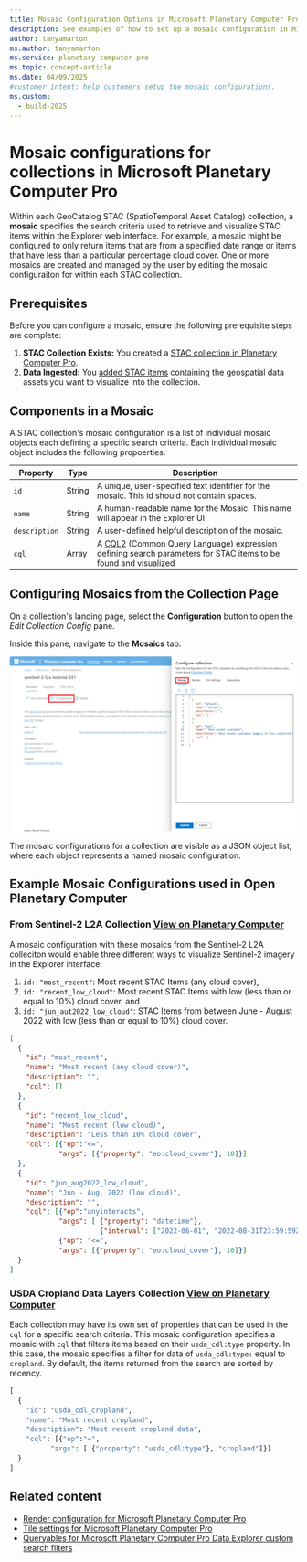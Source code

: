 ```yaml
---
title: Mosaic Configuration Options in Microsoft Planetary Computer Pro
description: See examples of how to set up a mosaic configuration in Microsoft Planetary Computer Pro collection configuration.
author: tanyamarton
ms.author: tanyamarton
ms.service: planetary-computer-pro
ms.topic: concept-article
ms.date: 04/09/2025
#customer intent: help customers setup the mosaic configurations.
ms.custom:
  - build-2025
---
```


# Mosaic configurations for collections in Microsoft Planetary Computer Pro

Within each GeoCatalog STAC (SpatioTemporal Asset Catalog) collection, a **mosaic** specifies the search criteria used to retrieve and visualize STAC items within the Explorer web interface. For example, a mosaic might be configured to only return items that are from a specified date range or items that have less than a particular percentage cloud cover. One or more mosaics are created and managed by the user by editing the mosaic configuraiton for within each STAC collection.

## Prerequisites

Before you can configure a mosaic, ensure the following prerequisite steps are complete:

1.  **STAC Collection Exists:** You created a [STAC collection in Planetary Computer Pro](./create-stac-collection.md).
2.  **Data Ingested:** You [added STAC items](./add-stac-item-to-collection.md) containing the geospatial data assets you want to visualize into the collection.

## Components in a Mosaic

A STAC collection's mosaic configuration is a list of individual mosaic objects each defining a specific search criteria. Each individual mosaic object includes the following propoerties:

| Property    | Type     | Description                                                                                                     |
|-------------|----------|-----------------------------------------------------------------------------------------------------------------|
| `id`        | String   | A unique, user-specified text identifier for the mosaic. This id should not contain spaces.                                                                              |
| `name`      | String   | A human-readable name for the Mosaic. This name will appear in the Explorer UI                                                                                          |
| `description` | String | A user-defined helpful description of the mosaic.                                                                                           |
| `cql`       | Array    | A [CQL2](https://github.com/stac-api-extensions/filter) (Common Query Language) expression defining search parameters for STAC items to be found and visualized |

## Configuring Mosaics from the Collection Page

On a collection's landing page, select the **Configuration** button to open the _Edit Collection Config_ pane.

Inside this pane, navigate to the **Mosaics** tab.

[ ![Screenshot of the mosaic configuration web interface displaying options for setting up mosaic configurations.](media/mosaic-configuration-screenshot.png) ](media/mosaic-configuration-screenshot.png#lightbox)

The mosaic configurations for a collection are visible as a JSON object list, where each object represents a named mosaic configuration. 

## Example Mosaic Configurations used in Open Planetary Computer

### From Sentinel-2 L2A Collection [View on Planetary Computer](https://planetarycomputer.microsoft.com/dataset/sentinel-2-l2a)

A mosaic configuration with these mosaics from the Sentinel-2 L2A colleciton would enable three different ways to visualize Sentinel-2 imagery in the Explorer interface: 
1. ```id: "most_recent"```: Most recent STAC Items (any cloud cover), 
1. ```id: "recent_low_cloud"```: Most recent STAC Items with low (less than or equal to 10%) cloud cover, and 
1. ```id: "jun_aut2022_low_cloud"```: STAC Items from between June - August 2022 with low (less than or equal to 10%) cloud cover.

```json
[
  {
    "id": "most_recent",
    "name": "Most recent (any cloud cover)",
    "description": "",
    "cql": []
  },
  {
    "id": "recent_low_cloud",
    "name": "Most recent (low cloud)",
    "description": "Less than 10% cloud cover",
    "cql": [{"op":"<=",
            "args": [{"property": "eo:cloud_cover"}, 10]}]
  },
  {
    "id": "jun_aug2022_low_cloud",
    "name": "Jun - Aug, 2022 (low cloud)",
    "description": "",
    "cql": [{"op":"anyinteracts",
            "args": [ {"property": "datetime"},
                      {"interval": ["2022-06-01", "2022-08-31T23:59:59Z"]} ]},
            {"op": "<=",
            "args": [{"property": "eo:cloud_cover"}, 10]}]
  }
]
```

### USDA Cropland Data Layers Collection [View on Planetary Computer](https://planetarycomputer.microsoft.com/dataset/usda-cdl)

Each collection may have its own set of properties that can be used in the `cql` for a specific search criteria. This mosaic configuration specifies a mosaic with `cql` that filters items based on their `usda_cdl:type` property. In this case, the mosaic specifies a filter for data of `usda_cdl:type:` equal to `cropland`. By default, the items returned from the search are sorted by recency. 

```python
[
  {
    "id": "usda_cdl_cropland",
    "name": "Most recent cropland",
    "description": "Most recent cropland data",
    "cql": [{"op":"=",
          "args": [ {"property": "usda_cdl:type"}, "cropland"]}]
  }
]
```

## Related content

- [Render configuration for Microsoft Planetary Computer Pro](./render-configuration.md)
- [Tile settings for Microsoft Planetary Computer Pro](./tile-settings.md)
- [Queryables for Microsoft Planetary Computer Pro Data Explorer custom search filters](./queryables-for-explorer-custom-search-filter.md)
